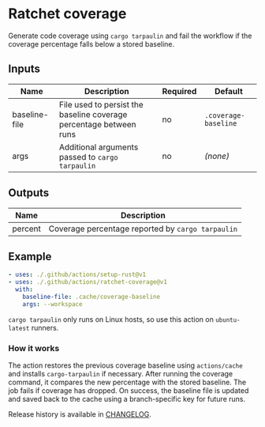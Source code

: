 # Ratchet coverage

Generate code coverage using `cargo tarpaulin` and fail the workflow if the
coverage percentage falls below a stored baseline.

## Inputs

| Name | Description | Required | Default |
| --- | --- | --- | --- |
| baseline-file | File used to persist the baseline coverage percentage between runs | no | `.coverage-baseline` |
| args | Additional arguments passed to `cargo tarpaulin` | no | *(none)* |

## Outputs

| Name | Description |
| --- | --- |
| percent | Coverage percentage reported by `cargo tarpaulin` |

## Example

```yaml
- uses: ./.github/actions/setup-rust@v1
- uses: ./.github/actions/ratchet-coverage@v1
  with:
    baseline-file: .cache/coverage-baseline
    args: --workspace
```

`cargo tarpaulin` only runs on Linux hosts, so use this action on
`ubuntu-latest` runners.

### How it works

The action restores the previous coverage baseline using `actions/cache` and
installs `cargo-tarpaulin` if necessary. After running the coverage command, it
compares the new percentage with the stored baseline. The job fails if coverage
has dropped. On success, the baseline file is updated and saved back to the
cache using a branch-specific key for future runs.

Release history is available in [CHANGELOG](CHANGELOG.md).
